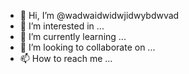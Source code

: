- 👋 Hi, I’m @wadwaidwidwjidwybdwvad
- 👀 I’m interested in ...
- 🌱 I’m currently learning ...
- 💞️ I’m looking to collaborate on ...
- 📫 How to reach me ...

<!---
wadwaidwidwjidwybdwvad/wadwaidwidwjidwybdwvad is a ✨ special ✨ repository because its `README.md` (this file) appears on your GitHub profile.
You can click the Preview link to take a look at your changes.
--->
